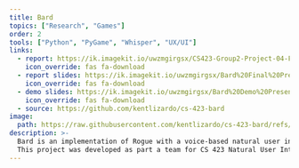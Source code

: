 ```yaml
---
title: Bard
topics: ["Research", "Games"]
order: 2
tools: ["Python", "PyGame", "Whisper", "UX/UI"]
links:
  - report: https://ik.imagekit.io/uwzmgirgsx/CS423-Group2-Project-04-Final-Report.docx?updatedAt=1742537510333
    icon_override: fas fa-download
  - report slides: https://ik.imagekit.io/uwzmgirgsx/Bard%20Final%20Presentation.pptx?updatedAt=1742537816785
    icon_override: fas fa-download
  - demo slides: https://ik.imagekit.io/uwzmgirgsx/Bard%20Demo%20Presentation.pptx?updatedAt=1742538821872
    icon_override: fas fa-download
  - source: https://github.com/kentlizardo/cs-423-bard
image:
  path: https://raw.githubusercontent.com/kentlizardo/cs-423-bard/refs/heads/main/screenshot.png
description: >-
  Bard is an implementation of Rogue with a voice-based natural user interface.
  This project was developed as part a team for CS 423 Natural User Interactions. User studies and testing were used to design and improve the guided voice controls and commands.
---
```

